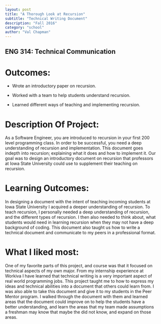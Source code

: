 ```yaml
---
layout: post
title: "A Thorough Look at Recursion"
subtitle: "Technical Writing Document"
description: "Fall 2016"
category: "school"
author: "Val Chapman"
---
```

<!-- Start Writing Below in Markdown -->
<h2> ENG 314: Technical Communication </h2>

<h1> Outcomes: </h1>

* Wrote an introductory paper on recursion.

* Worked with a team to help students understand recursion.

* Learned different ways of teaching and implementing recursion.

<h1> Description Of Project: </h1>

<p> As a Software Engineer, you are introduced to recursion in your first 200 level programming class. In order to be successful,
you need a deep understanding of recursion and implementation. This document goes indepth into recursion; explaining what it
does and how to implement it. Our goal was to design an introductory document on recursion that professors at Iowa State University
could use to supplement their teaching on recursion. </p>

<h1> Learning Outcomes: </h1>

<p> In designing a document with the intent of teaching incoming students at Iowa State University I acquired a deeper understanding
 of recursion. To teach recursion, I personally needed a deep understanding of recursion, and the different types of recursion.
 I then also needed to think about, what students would need in learning recursion when they may not have a deep background of
 coding. This document also taught us how to write a technical document and communicate to my peers in a professional format.</p>

<h1> What I liked most: </h1>

<p> One of my favorite parts of this project, and course was that it focused on technical aspects of my own major. From my internship
experience at Workiva I have learned that technical writing is a very important aspect of real world programming jobs. This project
taught me to how to express my ideas and technical abilities into a document that others could learn from. I was also able to take this
document and give it to my students in the Peer Mentor program. I walked through the document with them and learned areas that the
document could improve on to help the students have a better understanding, and learn the areas that my team made assumptions a freshman
may know that maybe the did not know, and expand on those areas.</p>